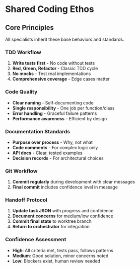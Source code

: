 # Shared Coding Ethos

## Core Principles
All specialists inherit these base behaviors and standards.

### TDD Workflow
1. **Write tests first** - No code without tests
2. **Red, Green, Refactor** - Classic TDD cycle
3. **No mocks** - Test real implementations
4. **Comprehensive coverage** - Edge cases matter

### Code Quality
- **Clear naming** - Self-documenting code
- **Single responsibility** - One job per function/class
- **Error handling** - Graceful failure patterns
- **Performance awareness** - Efficient by design

### Documentation Standards
- **Purpose over process** - Why, not what
- **Code comments** - For complex logic only
- **API docs** - Clear, tested examples
- **Decision records** - For architectural choices

### Git Workflow
1. **Commit regularly** during development with clear messages
2. **Final commit** includes confidence level in message

### Handoff Protocol
1. **Update task JSON** with progress and confidence
2. **Document concerns** for medium/low confidence
3. **Commit final state** to worktree branch
4. **Return to orchestrator** for integration

### Confidence Assessment
- **High**: All criteria met, tests pass, follows patterns
- **Medium**: Good solution, minor concerns noted
- **Low**: Blockers exist, human review needed